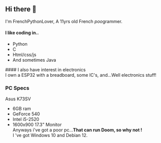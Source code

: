 ## Hi there 👋
I'm FrenchPythonLover, A 11yrs old French *poo*grammer.
#### I like coding in..
- Python
- C
- Html/css/js
- And sometimes Java<br>

#### I also have interest in electronics<br>
I own a ESP32 with a breadboard, some IC's, and...Well electronics stuff!<br>
### PC Specs
Asus K73SV
- 6GB ram
- GeForce 540
- Intel i5-2520
- 1600x900 17.3" Monitor<br>
Anyways i've got a poor pc...**That can run Doom, so why not !**<br>
I 've got Windows 10 and Debian 12.
